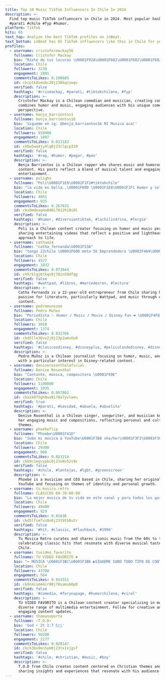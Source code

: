 ```yaml
---
title: Top 10 Music TikTok Influencers In Chile In 2024
description: >-
  Find top music TikTok influencers in Chile in 2024. Most popular hashtags:
  #parati #chile #fyp #humor.
platform: TikTok
hits: 65
text_top: Analyze the best TikTok profiles on inBeat.
text_bottom: inBeat has 65 TikTok influencers like this in Chile for you to connect with.
profiles:
  - username: cristofermackay56
    fullname: Cristofer Mackay
    bio: "Ríete de tus locuras \U0001F92A\U0001F602\U0001F602\U0001F602 comedia ,música\U0001F3B6"
    location: Chile
    followers: 3239
    engagement: 1891
    commentsToLikes: 0.198685
    id: ckcptk8smobc20j238kqzswqv
    verified: false
    hashtags: '#crismackay, #parati, #tiktokchileno, #fyp'
    description: >-
      Cristofer Mackay is a Chilean comedian and musician, creating content that
      combines humor and music, engaging audiences with his unique comedic
      perspective.
  - username: benja_barrientos1
    fullname: benja_barrientos16
    bio: 'Sigueme en ig: @benja_barrientos16 MI Musica aca!'
    location: Chile
    followers: 910900
    engagement: 1807
    commentsToLikes: 0.013182
    id: ckbw5wq4jy4lg0j23clgcp329
    verified: false
    hashtags: '#rap, #humor, #pegar, #peo'
    description: >-
      Benja Barrientos is a Chilean rapper who shares music and humorous
      content. His posts reflect a blend of musical talent and engaging
      entertainment.
  - username: poligho
    fullname: "Poli\U0001F1E8\U0001F1F1#tiktokchile"
    bio: "la vida es bella..\U0001F60D \U0001F1E8\U0001F1F1 Humor y solo buena onda \U0001F4AAactuo la musica es mi pasion"
    location: Chile
    followers: 4661
    engagement: 925
    commentsToLikes: 0.267631
    id: cka9mdeaq4a840i7812hi0i0l
    verified: false
    hashtags: '#humor, #diversiontiktok, #lachilindrina, #fergie'
    description: >-
      Poli is a Chilean content creator focusing on humor and music performance,
      sharing entertaining videos that reflect a positive and lighthearted
      approach to life.
  - username: cathaa24
    fullname: "catha_fernanda\U0001F33A"
    bio: "tengo 22chile \U0001F60D meta 5k Emprendedora \U0001F469‍\U0001F4BB Leer wattpad, escuchar música leyend"
    location: Chile
    followers: 4527
    engagement: 1032
    commentsToLikes: 0.073644
    id: ck9rklgj6tkqv0j78zn58dfqg
    verified: false
    hashtags: '#wattpad, #libros, #mercedesron, #lectura'
    description: >-
      Catha Fernanda is a 22-year-old entrepreneur from Chile sharing her
      passion for literature, particularly Wattpad, and music through engaging
      content.
  - username: pedromunozme
    fullname: Pedro Muñoz
    bio: "Periodista ✨ Humor / Music / Movie / Disney Fan ❤️ \U0001F4F8: colacesante ✨"
    location: Chile
    followers: 3828
    engagement: 1374
    commentsToLikes: 0.032766
    id: ckd5lle36vv2j0j23p1wms6u8
    verified: false
    hashtags: '#clasicosdisney, #disneyplus, #peliculasdedisney, #disneyfan'
    description: >-
      Pedro Muñoz is a Chilean journalist focusing on humor, music, and film,
      with a particular interest in Disney-related content.
  - username: deniserosenthaloficial
    fullname: Denise Rosenthal
    bio: "Cantante, música, compositora \U0001F49E"
    location: Chile
    followers: 1100000
    engagement: 1035
    commentsToLikes: 0.007861
    id: ckaik075gh9ua0i78e7yvlweu
    verified: true
    hashtags: '#parati, #navidad, #abuela, #abuelita'
    description: >-
      Denise Rosenthal is a Chilean singer, songwriter, and musician known for
      her engaging music and compositions, reflecting personal and cultural
      themes.
  - username: phoebeflip
    fullname: "Phoebe\U0001F41D"
    bio: "Subo mi música a YouTube\U0001F3B8 she/her\U0001F3F3️‍\U0001F308 CEO de soy la chica de la ✨graduación✨"
    location: Chile
    followers: 29300
    engagement: 966
    commentsToLikes: 0.023214
    id: ckb9c1egvypbc0j23u0s52s9c
    verified: false
    hashtags: '#chile, #lentejas, #lgbt, #greenscreen'
    description: >-
      Phoebe is a musician and CEO based in Chile, sharing her original music on
      YouTube and focusing on themes of identity and personal growth.
  - username: tu.musica.retro
    fullname: CLASICOS 60-70-80-90
    bio: "La mejor musica de tu vida en este canal y para todos los gustos \U0001F3B6\U0001F3B6\U0001F3BC\U0001F3BC"
    location: Chile
    followers: 49400
    engagement: 929
    commentsToLikes: 0.01636
    id: ckd5lfse7vs0n0j23t9tb8utr
    verified: false
    hashtags: '#hit, #classic, #flashback, #1994'
    description: >-
      Tu Musica Retro curates and shares iconic music from the 60s to the 90s,
      celebrating classic hits that resonate with diverse musical tastes in
      Chile.
  - username: tuvideo_favorito
    fullname: TU VIDEO FAVORITO ❤
    bio: "➡ MÚSICA \U0001F3BC\U0001F3B6 ▶SÍGUEME SUBO TODO TIPO DE CONTENIDO◀️"
    location: Chile
    followers: 43700
    engagement: 564
    commentsToLikes: 0.014551
    id: ck9n4ism44ir00j78samub0p0
    verified: false
    hashtags: '#comedia, #foryoupage, #humorchileno, #viral'
    description: >-
      TU VIDEO FAVORITO is a Chilean content creator specializing in music and a
      diverse range of multimedia entertainment. Follow for creative and
      engaging content updates.
  - username: thomasoporto
    fullname: ⚡T.O.D⚡
    bio: 'God ⚡ 2t 1:7 Ccj'
    location: Chile
    followers: 58200
    engagement: 2177
    commentsToLikes: 0.028147
    id: ckck3bo9en5ym0j23tx1xjgs7
    verified: false
    hashtags: '#chile, #christian, #music, #boy'
    description: >-
      T.O.D from Chile creates content centered on Christian themes and music,
      sharing insights and experiences that resonate with his audience.
---
```


